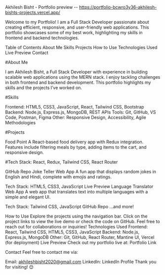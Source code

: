 Akhilesh Bisht - Portfolio   preview -- https://portfolio-bcwro3y36-akhilesh-bishts-projects.vercel.app/

Welcome to my Portfolio! I am a Full Stack Developer passionate about creating efficient, responsive, and user-friendly web applications. This portfolio showcases some of my best work, highlighting my skills in frontend and backend technologies.

Table of Contents
About Me
Skills
Projects
How to Use
Technologies Used
Live Preview
Contact

#About Me

I am Akhilesh Bisht, a Full Stack Developer with experience in building scalable web applications using the MERN stack. I enjoy tackling challenges in both frontend and backend development. This portfolio highlights my skills and the projects I’ve worked on.

#Skills

Frontend: HTML5, CSS3, JavaScript, React, Tailwind CSS, Bootstrap
Backend: Node.js, Express.js, MongoDB, REST APIs
Tools: Git, GitHub, VS Code, Postman, Figma
Other: Responsive Design, Accessibility, Agile Methodologies

#Projects

Food Point
A React-based food delivery app with Redux integration. Features include filtering meals by type, adding items to the cart, and responsive design.

#Tech Stack: React, Redux, Tailwind CSS, React Router

GitHub Repo
Joke Teller Web App
A fun app that displays random jokes in English and Hindi, complete with emojis and ratings.

Tech Stack: HTML5, CSS3, JavaScript
Live Preview
Language Translator Web App
A web app that translates text into multiple languages with a simple and elegant UI.

Tech Stack: Tailwind CSS, JavaScript
GitHub Repo
...and more!

How to Use
Explore the projects using the navigation bar.
Click on the project links to view the live demo or check the code on GitHub.
Feel free to reach out for collaborations or inquiries!
Technologies Used
Frontend: React, Tailwind CSS, HTML5, CSS3, JavaScript
Backend: Node.js, Express.js, MongoDB
Other: Git, GitHub, React Router, Mantine UI, Vercel (for deployment)
Live Preview
Check out my portfolio live at: Portfolio Link

Contact
Feel free to contact me via:

Email: akhileshbisht2020@gmail.com
LinkedIn: LinkedIn Profile
Thank you for visiting! 😊
